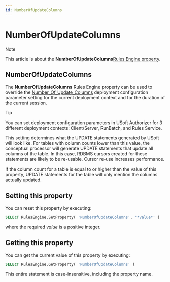 ```yaml
---
id: NumberOfUpdateColumns
---
```


# NumberOfUpdateColumns



> [!NOTE]
> This article is about the **NumberOfUpdateColumns**[Rules Engine property](/docs/Modeller_and_Rules_Engine/Rules_Engine_properties).

## **NumberOfUpdateColumns**

The **NumberOfUpdateColumns** Rules Engine property can be used to override the [Number_Of_Update_Columns](/docs/Authorisation_and_access/Deployment_configurations/Number_of_Update_Columns.md) deployment configuration parameter setting for the current deployment context and for the duration of the current session.

> [!TIP]
> You can set deployment configuration parameters in USoft Authorizer for 3 different deployment contexts: Client/Server, RunBatch, and Rules Service.

This setting determines what the UPDATE statements generated by USoft will look like. For tables with column counts lower than this value, the conceptual processor will generate UPDATE statements that update all columns of the table. In this case, RDBMS cursors created for these statements are likely to be re-usable. Cursor re-use increases performance.

If the column count for a table is equal to or higher than the value of this property, UPDATE statements for the table will only mention the columns actually updated.

## Setting this property

You can reset this property by executing:

```sql
SELECT RulesEngine.SetProperty( 'NumberOfUpdateColumns', '*value*' )
```

where the required *value* is a positive integer.

## Getting this property

You can get the current value of this property by executing:

```sql
SELECT RulesEngine.GetProperty( 'NumberOfUpdateColumns' )
```

This entire statement is case-insensitive, including the property name.